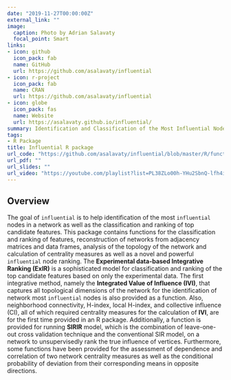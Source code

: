 ```yaml
---
date: "2019-11-27T00:00:00Z"
external_link: ""
image:
  caption: Photo by Adrian Salavaty
  focal_point: Smart
links:
- icon: github
  icon_pack: fab
  name: GitHub
  url: https://github.com/asalavaty/influential
- icon: r-project
  icon_pack: fab
  name: CRAN
  url: https://github.com/asalavaty/influential
- icon: globe
  icon_pack: fas
  name: Website
  url: https://asalavaty.github.io/influential/
summary: Identification and Classification of the Most Influential Nodes.
tags:
- R Package
title: Influential R package
url_code: "https://github.com/asalavaty/influential/blob/master/R/functions.R"
url_pdf: ""
url_slides: ""
url_video: "https://youtube.com/playlist?list=PL38ZLo00h-YHu2SbnQ-lfh4iaIsMQ99Qj"
---
```


## Overview

The goal of `influential` is to help identification of the most
`influential` nodes in a network as well as the classification and
ranking of top candidate features. This package contains functions for
the classification and ranking of features, reconstruction of networks
from adjacency matrices and data frames, analysis of the topology of the
network and calculation of centrality measures as well as a novel and
powerful `influential` node ranking. The **Experimental data-based
Integrative Ranking (ExIR)** is a sophisticated model for classification
and ranking of the top candidate features based on only the experimental
data. The first integrative method, namely the **Integrated Value of
Influence (IVI)**, that captures all topological dimensions of the
network for the identification of network most `influential` nodes is
also provided as a function. Also, neighborhood connectivity, H-index,
local H-index, and collective influence (CI), all of which required
centrality measures for the calculation of **IVI**, are for the first
time provided in an R package. Additionally, a function is provided for
running **SIRIR** model, which is the combination of leave-one-out cross
validation technique and the conventional SIR model, on a network to
unsupervisedly rank the true influence of vertices. Furthermore, some
functions have been provided for the assessment of dependence and
correlation of two network centrality measures as well as the
conditional probability of deviation from their corresponding means in
opposite directions.
